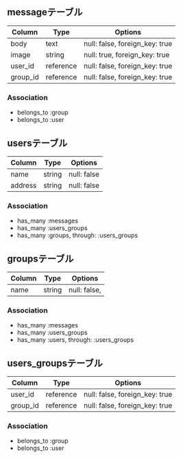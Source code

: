 ## messageテーブル

|Column|Type|Options|
|------|----|-------|
|body|text|null: false, foreign_key: true|
|image|string|null: true, foreign_key: true|
|user_id|reference|null: false, foreign_key: true|
|group_id|reference|null: false, foreign_key: true|

### Association
- belongs_to :group
- belongs_to :user


## usersテーブル

|Column|Type|Options|
|------|----|-------|
|name|string|null: false|
|address|string|null: false|

### Association
- has_many :messages
- has_many :users_groups
- has_many :groups, through: :users_groups


## groupsテーブル

|Column|Type|Options|
|------|----|-------|
|name|string|null: false,|

### Association
- has_many :messages
- has_many :users_groups
- has_many :users, through: :users_groups


## users_groupsテーブル

|Column|Type|Options|
|------|----|-------|
|user_id|reference|null: false, foreign_key: true|
|group_id|reference|null: false, foreign_key: true|

### Association
- belongs_to :group
- belongs_to :user
